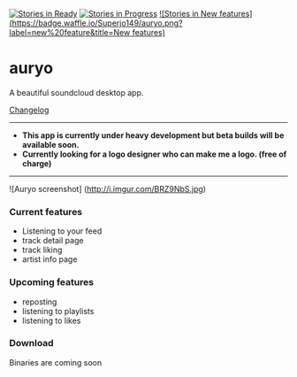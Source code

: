 [![Stories in Ready](https://badge.waffle.io/Superjo149/auryo.png?label=ready&title=Ready)](https://waffle.io/Superjo149/auryo)
[![Stories in Progress](https://badge.waffle.io/Superjo149/auryo.png?label=in%20progress&title=Progress)](https://waffle.io/Superjo149/auryo)
[![Stories in New features](https://badge.waffle.io/Superjo149/auryo.png?label=new%20feature&title=New features)](https://waffle.io/Superjo149/auryo)

# auryo
A beautiful soundcloud desktop app. 

[Changelog](CHANGELOG.md)
___

- **This app is currently under heavy development but beta builds will be available soon.**
- **Currently looking for a logo designer who can make me a logo. (free of charge)**

___
![Auryo screenshot]
(http://i.imgur.com/BRZ9NbS.jpg)

### Current features
- Listening to your feed
- track detail page
- track liking
- artist info page

### Upcoming features
- reposting
- listening to playlists
- listening to likes

### Download
Binaries are coming soon

